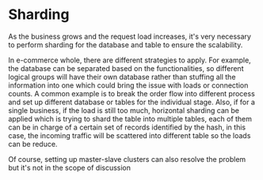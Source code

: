# Sharding

As the business grows and the request load increases, it's very necessary to perform sharding for the database and table to ensure the scalability.

In e-commerce whole, there are different strategies to apply. For example, the database can be separated based on the functionalities, so different logical groups will have their own database rather than stuffing all the information into one which could bring the issue with loads or connection counts. A common example is to break the order flow into different process and set up different database or tables for the individual stage. Also, if for a single business, if the load is still too much, horizontal sharding can be applied which is trying to shard the table into multiple tables, each of them can be in charge of a certain set of records identified by the hash, in this case, the incoming traffic will be scattered into different table so the loads can be reduce.

Of course, setting up master-slave clusters can also resolve the problem but it's not in the scope of discussion
